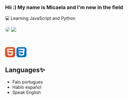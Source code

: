 ### Hii :) My name is Micaela and I'm new in the field

 💻 Learning JavaScript and Python

 
 <div align="justify">
 <span><img height="180" style="border-radius:50px;" src="https://user-images.githubusercontent.com/109560619/179646514-dcdec03b-be78-4db9-8ec0-36142882ca41.gif"></span>
 <img height="180em" src="https://github-readme-stats.vercel.app/api?username=micapareddes&show_icons=true&theme=tokyonight&include_all_commits=true&count_private=true"/>
 </div>

##

<div>
 <a href="https://github.com/micapareddes"></a>
</div>
<div style="display: inline_block"><br>
  <img align="center" alt="HTML5" height="33" src="https://raw.githubusercontent.com/tandpfun/skill-icons/993782dbef600360a61a4393555f3afc0e3c61b1/icons/HTML.svg">
  <img align="center" alt="CSS3" height="33" src="https://raw.githubusercontent.com/tandpfun/skill-icons/993782dbef600360a61a4393555f3afc0e3c61b1/icons/CSS.svg">
</div>

## Languages✨
 - Falo portugues
 - Hablo español
 - Speak English
